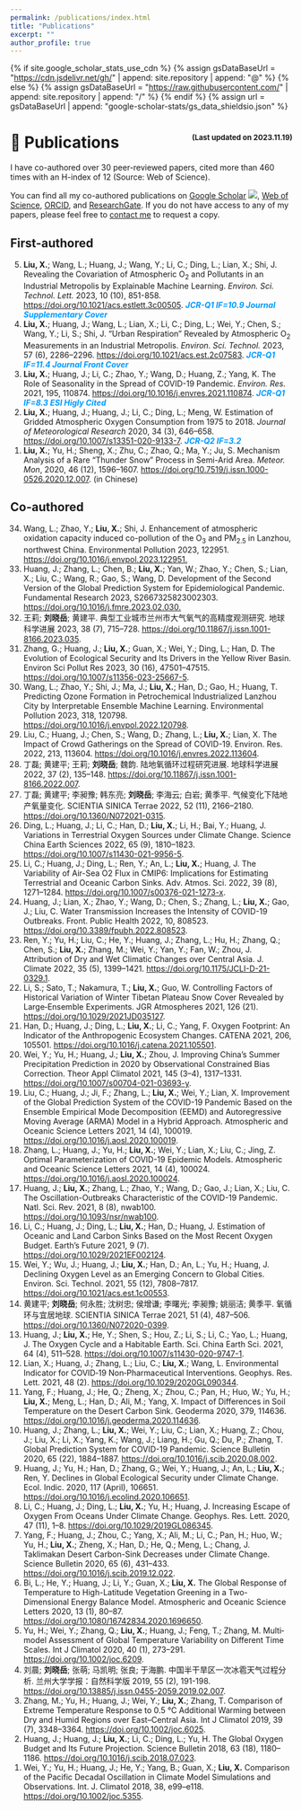 ```yaml
---
permalink: /publications/index.html
title: "Publications"
excerpt: ""
author_profile: true
---
```


{% if site.google_scholar_stats_use_cdn %}
{% assign gsDataBaseUrl = "https://cdn.jsdelivr.net/gh/" | append: site.repository | append: "@" %}
{% else %}
{% assign gsDataBaseUrl = "https://raw.githubusercontent.com/" | append: site.repository | append: "/" %}
{% endif %}
{% assign url = gsDataBaseUrl | append: "google-scholar-stats/gs_data_shieldsio.json" %}

# 📝 Publications <span style="float:right"><font size=2>(Last updated on 2023.11.19)</font></span>

I have co-authored over 30 peer-reviewed papers, cited more than 460 times with an H-index of 12 (Source: Web of Science).

You can find all my co-authored publications on [Google Scholar](https://scholar.google.com/citations?user=_cQXFJMAAAAJ&hl=en) <a href='https://scholar.google.com/citations?user=_cQXFJMAAAAJ'><img src="https://img.shields.io/endpoint?url={{ url | url_encode }}&logo=Google%20Scholar&labelColor=f6f6f6&color=9cf&style=flat&label=citations"></a>, [Web of Science](https://www.webofscience.com/wos/author/record/1931097), [ORCID](https://orcid.org/0000-0001-8074-3362), and [ResearchGate](https://www.researchgate.net/profile/Xiaoyue-Liu-4). If you do not have access to any of my papers, please feel free to <a href="mailto:liuxiaoyue14@lzu.edu.cn">contact me</a> to request a copy.

## First-authored

<ol reversed>
<li> <b>Liu, X.</b>; Wang, L.; Huang, J.; Wang, Y.; Li, C.; Ding, L.; Lian, X.; Shi, J. Revealing the Covariation of Atmospheric O<sub>2</sub> and Pollutants in an Industrial Metropolis by Explainable Machine Learning. <i>Environ. Sci. Technol. Lett.</i> 2023, 10 (10), 851-858. <a target="_blank" href="https://doi.org/10.1021/acs.estlett.3c00505">https://doi.org/10.1021/acs.estlett.3c00505</a>. 
<font color="#0099ff"> 
<b><i>JCR-Q1 IF=10.9 Journal Supplementary Cover</i></b> 
</font>
</li>

<li><b>Liu, X.</b>; Huang, J.; Wang, L.; Lian, X.; Li, C.; Ding, L.; Wei, Y.; Chen, S.; Wang, Y.; Li, S.; Shi, J. “Urban Respiration” Revealed by Atmospheric O<sub>2</sub> Measurements in an Industrial Metropolis. <i>Environ. Sci. Technol.</i> 2023, 57 (6), 2286–2296. <a target="_blank" href="https://doi.org/10.1021/acs.est.2c07583">https://doi.org/10.1021/acs.est.2c07583</a>.
<font color="#0099ff"> 
<b><i>JCR-Q1 IF=11.4 Journal Front Cover</i></b>
</font>
</li>

<li><b>Liu, X.</b>; Huang, J.; Li, C.; Zhao, Y.; Wang, D.; Huang, Z.; Yang, K. The Role of Seasonality in the Spread of COVID-19 Pandemic. <i>Environ. Res.</i> 2021, 195, 110874. <a target="_blank" href="https://doi.org/10.1016/j.envres.2021.110874">https://doi.org/10.1016/j.envres.2021.110874</a>. 
<font color="#0099ff"> 
<b><i>JCR-Q1 IF=8.3 ESI Higly Cited</i></b>
</font>
</li>

<li><b>Liu, X.</b>; Huang, J.; Huang, J.; Li, C.; Ding, L.; Meng, W. Estimation of Gridded Atmospheric Oxygen Consumption from 1975 to 2018. <i>Journal of Meteorological Research</i> 2020, 34 (3), 646–658. <a target="_blank" href="https://doi.org/10.1007/s13351-020-9133-7">https://doi.org/10.1007/s13351-020-9133-7</a>.
<font color="#0099ff"> 
<b><i>JCR-Q2 IF=3.2</i></b>
</font>
</li>

<li><b>Liu, X.</b>; Yu, H.; Sheng, X.; Zhu, C.; Zhao, Q.; Ma, Y.; Ju, S. Mechanism Analysis of a Rare “Thunder Snow” Process in Semi-Arid Area. <i>Meteor. Mon</i>, 2020, 46 (12), 1596–1607. <a target="_blank" href="https://doi.org/10.7519/j.issn.1000-0526.2020.12.007">https://doi.org/10.7519/j.issn.1000-0526.2020.12.007</a>. (in Chinese)</li>
</ol>

## Co-authored

<ol reversed>

<li> Wang, L.; Zhao, Y.; <b>Liu, X.</b>; Shi, J. Enhancement of atmospheric oxidation capacity induced co-pollution of the O<sub>3</sub> and PM<sub>2.5</sub> in Lanzhou, northwest China. Environmental Pollution 2023, 122951. <a target="_blank" href="https://doi.org/10.1016/j.envpol.2023.122951">https://doi.org/10.1016/j.envpol.2023.122951.</a></li>

<li> Huang, J.; Zhang, L.; Chen, B.; <b>Liu, X.</b>; Yan, W.; Zhao, Y.; Chen, S.; Lian, X.; Liu, C.; Wang, R.; Gao, S.; Wang, D. Development of the Second Version of the Global Prediction System for Epidemiological Pandemic. Fundamental Research 2023, S2667325823002303. <a target="_blank" href="https://doi.org/10.1016/j.fmre.2023.02.030">https://doi.org/10.1016/j.fmre.2023.02.030.</a></li>

<li> 王莉; <b>刘晓岳</b>; 黄建平. 典型工业城市兰州市大气氧气的高精度观测研究. 地球科学进展 2023, 38 (7), 715–728. <a target="_blank"  href="http://www.adearth.ac.cn/CN/10.11867/j.issn.1001-8166.2023.035">https://doi.org/10.11867/j.issn.1001-8166.2023.035</a>.</li>

<li> Zhang, G.; Huang, J.; <b>Liu, X.</b>; Guan, X.; Wei, Y.; Ding, L.; Han, D. The Evolution of Ecological Security and Its Drivers in the Yellow River Basin. Environ Sci Pollut Res 2023, 30 (16), 47501–47515. <a target="_blank" href="https://doi.org/10.1007/s11356-023-25667-5">https://doi.org/10.1007/s11356-023-25667-5</a>.
</li>

<li>Wang, L.; Zhao, Y.; Shi, J.; Ma, J.; <b>Liu, X.</b>; Han, D.; Gao, H.; Huang, T. Predicting Ozone Formation in Petrochemical Industrialized Lanzhou City by Interpretable Ensemble Machine Learning. Environmental Pollution 2023, 318, 120798. <a target="_blank" href="https://doi.org/10.1016/j.envpol.2022.120798">https://doi.org/10.1016/j.envpol.2022.120798</a>.</li>

<li>Liu, C.; Huang, J.; Chen, S.; Wang, D.; Zhang, L.; <b>Liu, X.</b>; Lian, X. The Impact of Crowd Gatherings on the Spread of COVID-19. Environ. Res. 2022, 213, 113604. <a target="_blank" href="https://doi.org/10.1016/j.envres.2022.113604">https://doi.org/10.1016/j.envres.2022.113604</a>.</li>

<li>丁磊; 黄建平; 王莉; <b>刘晓岳</b>; 魏韵. 陆地氧循环过程研究进展. 地球科学进展 2022, 37 (2), 135–148. <a target="_blank" href="https://doi.org/10.11867/j.issn.1001-8166.2022.007">https://doi.org/10.11867/j.issn.1001-8166.2022.007</a>.</li>

<li>丁磊; 黄建平; 李昶豫; 韩东亮; <b>刘晓岳</b>; 李海云; 白岩; 黄季平. 气候变化下陆地产氧量变化. SCIENTIA SINICA Terrae 2022, 52 (11), 2166–2180. <a target="_blank" href="https://doi.org/10.1360/N072021-0315">https://doi.org/10.1360/N072021-0315</a>.</li>

<li>Ding, L.; Huang, J.; Li, C.; Han, D.; <b>Liu, X.</b>; Li, H.; Bai, Y.; Huang, J. Variations in Terrestrial Oxygen Sources under Climate Change. Science China Earth Sciences 2022, 65 (9), 1810–1823. <a target="_blank" href="https://doi.org/10.1007/s11430-021-9956-5">https://doi.org/10.1007/s11430-021-9956-5</a>.</li>

<li>Li, C.; Huang, J.; Ding, L.; Ren, Y.; An, L.; <b>Liu, X.</b>; Huang, J. The Variability of Air-Sea O2 Flux in CMIP6: Implications for Estimating Terrestrial and Oceanic Carbon Sinks. Adv. Atmos. Sci. 2022, 39 (8), 1271–1284. <a target="_blank" href="https://doi.org/10.1007/s00376-021-1273-x">https://doi.org/10.1007/s00376-021-1273-x</a>.</li>

<li>Huang, J.; Lian, X.; Zhao, Y.; Wang, D.; Chen, S.; Zhang, L.; <b>Liu, X.</b>; Gao, J.; Liu, C. Water Transmission Increases the Intensity of COVID-19 Outbreaks. Front. Public Health 2022, 10, 808523. <a target="_blank" href="https://doi.org/10.3389/fpubh.2022.808523">https://doi.org/10.3389/fpubh.2022.808523</a>.</li>

<li>Ren, Y.; Yu, H.; Liu, C.; He, Y.; Huang, J.; Zhang, L.; Hu, H.; Zhang, Q.; Chen, S.; <b>Liu, X.</b>; Zhang, M.; Wei, Y.; Yan, Y.; Fan, W.; Zhou, J. Attribution of Dry and Wet Climatic Changes over Central Asia. J. Climate 2022, 35 (5), 1399–1421. <a target="_blank" href="https://doi.org/10.1175/JCLI-D-21-0329.1">https://doi.org/10.1175/JCLI-D-21-0329.1</a>.</li>

<li>Li, S.; Sato, T.; Nakamura, T.; <b>Liu, X.</b>; Guo, W. Controlling Factors of Historical Variation of Winter Tibetan Plateau Snow Cover Revealed by Large‐Ensemble Experiments. JGR Atmospheres 2021, 126 (21). <a target="_blank" href="https://doi.org/10.1029/2021JD035127">https://doi.org/10.1029/2021JD035127</a>.</li>

<li>Han, D.; Huang, J.; Ding, L.; <b>Liu, X.</b>; Li, C.; Yang, F. Oxygen Footprint: An Indicator of the Anthropogenic Ecosystem Changes. CATENA 2021, 206, 105501. <a target="_blank" href="https://doi.org/10.1016/j.catena.2021.105501">https://doi.org/10.1016/j.catena.2021.105501</a>.</li>

<li>Wei, Y.; Yu, H.; Huang, J.; <b>Liu, X.</b>; Zhou, J. Improving China’s Summer Precipitation Prediction in 2020 by Observational Constrained Bias Correction. Theor Appl Climatol 2021, 145 (3–4), 1317–1331. <a target="_blank" href="https://doi.org/10.1007/s00704-021-03693-y">https://doi.org/10.1007/s00704-021-03693-y</a>.</li>

<li>Liu, C.; Huang, J.; Ji, F.; Zhang, L.; <b>Liu, X.</b>; Wei, Y.; Lian, X. Improvement of the Global Prediction System of the COVID-19 Pandemic Based on the Ensemble Empirical Mode Decomposition (EEMD) and Autoregressive Moving Average (ARMA) Model in a Hybrid Approach. Atmospheric and Oceanic Science Letters 2021, 14 (4), 100019. <a target="_blank" href="https://doi.org/10.1016/j.aosl.2020.100019">https://doi.org/10.1016/j.aosl.2020.100019</a>.</li>

<li>Zhang, L.; Huang, J.; Yu, H.; <b>Liu, X.</b>; Wei, Y.; Lian, X.; Liu, C.; Jing, Z. Optimal Parameterization of COVID-19 Epidemic Models. Atmospheric and Oceanic Science Letters 2021, 14 (4), 100024. <a target="_blank" href="https://doi.org/10.1016/j.aosl.2020.100024">https://doi.org/10.1016/j.aosl.2020.100024</a>.</li>

<li>Huang, J.; <b>Liu, X.</b>; Zhang, L.; Zhao, Y.; Wang, D.; Gao, J.; Lian, X.; Liu, C. The Oscillation-Outbreaks Characteristic of the COVID-19 Pandemic. Natl. Sci. Rev. 2021, 8 (8), nwab100. <a target="_blank" href="https://doi.org/10.1093/nsr/nwab100">https://doi.org/10.1093/nsr/nwab100</a>.</li>

<li>Li, C.; Huang, J.; Ding, L.; <b>Liu, X.</b>; Han, D.; Huang, J. Estimation of Oceanic and Land Carbon Sinks Based on the Most Recent Oxygen Budget. Earth’s Future 2021, 9 (7). <a target="_blank" href="https://doi.org/10.1029/2021EF002124">https://doi.org/10.1029/2021EF002124</a>.</li>

<li>Wei, Y.; Wu, J.; Huang, J.; <b>Liu, X.</b>; Han, D.; An, L.; Yu, H.; Huang, J. Declining Oxygen Level as an Emerging Concern to Global Cities. Environ. Sci. Technol. 2021, 55 (12), 7808–7817. <a target="_blank" href="https://doi.org/10.1021/acs.est.1c00553">https://doi.org/10.1021/acs.est.1c00553</a>.</li>

<li>黄建平; <b>刘晓岳</b>; 何永胜; 沈树忠; 侯增谦; 李曙光; 李昶豫; 姚丽洁; 黄季平. 氧循环与宜居地球. SCIENTIA SINICA Terrae 2021, 51 (4), 487–506. <a target="_blank" href="https://doi.org/10.1360/N072020-0399">https://doi.org/10.1360/N072020-0399</a>.</li>

<li>Huang, J.; <b>Liu, X.</b>; He, Y.; Shen, S.; Hou, Z.; Li, S.; Li, C.; Yao, L.; Huang, J. The Oxygen Cycle and a Habitable Earth. Sci. China Earth Sci. 2021, 64 (4), 511–528. <a target="_blank" href="https://doi.org/10.1007/s11430-020-9747-1">https://doi.org/10.1007/s11430-020-9747-1</a>.</li>

<li>Lian, X.; Huang, J.; Zhang, L.; Liu, C.; <b>Liu, X.</b>; Wang, L. Environmental Indicator for COVID‐19 Non‐Pharmaceutical Interventions. Geophys. Res. Lett. 2021, 48 (2). <a target="_blank" href="https://doi.org/10.1029/2020GL090344">https://doi.org/10.1029/2020GL090344</a>.</li>

<li>Yang, F.; Huang, J.; He, Q.; Zheng, X.; Zhou, C.; Pan, H.; Huo, W.; Yu, H.; <b>Liu, X.</b>; Meng, L.; Han, D.; Ali, M.; Yang, X. Impact of Differences in Soil Temperature on the Desert Carbon Sink. Geoderma 2020, 379, 114636.  <a target="_blank" href="https://doi.org/10.1016/j.geoderma.2020.114636">https://doi.org/10.1016/j.geoderma.2020.114636</a>.</li>

<li>Huang, J.; Zhang, L.; <b>Liu, X.</b>; Wei, Y.; Liu, C.; Lian, X.; Huang, Z.; Chou, J.; Liu, X.; Li, X.; Yang, K.; Wang, J.; Liang, H.; Gu, Q.; Du, P.; Zhang, T. Global Prediction System for COVID-19 Pandemic. Science Bulletin 2020, 65 (22), 1884–1887.  <a target="_blank" href="https://doi.org/10.1016/j.scib.2020.08.002">https://doi.org/10.1016/j.scib.2020.08.002</a>.</li>

<li>Huang, J.; Yu, H.; Han, D.; Zhang, G.; Wei, Y.; Huang, J.; An, L.; <b>Liu, X.</b>; Ren, Y. Declines in Global Ecological Security under Climate Change. Ecol. Indic. 2020, 117 (April), 106651.  <a target="_blank" href="https://doi.org/10.1016/j.ecolind.2020.106651">https://doi.org/10.1016/j.ecolind.2020.106651</a>.</li>

<li>Li, C.; Huang, J.; Ding, L.; <b>Liu, X.</b>; Yu, H.; Huang, J. Increasing Escape of Oxygen From Oceans Under Climate Change. Geophys. Res. Lett. 2020, 47 (11), 1–8.  <a target="_blank" href="https://doi.org/10.1029/2019GL086345">https://doi.org/10.1029/2019GL086345</a>.</li>

<li>Yang, F.; Huang, J.; Zhou, C.; Yang, X.; Ali, M.; Li, C.; Pan, H.; Huo, W.; Yu, H.; <b>Liu, X.</b>; Zheng, X.; Han, D.; He, Q.; Meng, L.; Chang, J. Taklimakan Desert Carbon-Sink Decreases under Climate Change. Science Bulletin 2020, 65 (6), 431–433.  <a target="_blank" href="https://doi.org/10.1016/j.scib.2019.12.022">https://doi.org/10.1016/j.scib.2019.12.022</a>.</li>

<li>Bi, L.; He, Y.; Huang, J.; Li, Y.; Guan, X.; <b>Liu, X.</b> The Global Response of Temperature to High-Latitude Vegetation Greening in a Two-Dimensional Energy Balance Model. Atmospheric and Oceanic Science Letters 2020, 13 (1), 80–87.  <a target="_blank" href="https://doi.org/10.1080/16742834.2020.1696650">https://doi.org/10.1080/16742834.2020.1696650</a>.</li>

<li>Yu, H.; Wei, Y.; Zhang, Q.; <b>Liu, X.</b>; Huang, J.; Feng, T.; Zhang, M. Multi‐model Assessment of Global Temperature Variability on Different Time Scales. Int J Climatol 2020, 40 (1), 273–291.  <a target="_blank" href="https://doi.org/10.1002/joc.6209">https://doi.org/10.1002/joc.6209</a>.</li>

<li>刘晨; <b>刘晓岳</b>; 张萌; 马凯明; 张良; 于海鹏. 中国半干旱区一次冰雹天气过程分析. 兰州大学学报：自然科学版 2019, 55 (2), 191-198.  <a target="_blank" href="https://doi.org/10.13885/j.issn.0455-2059.2019.02.007">https://doi.org/10.13885/j.issn.0455-2059.2019.02.007</a>.</li>

<li>Zhang, M.; Yu, H.; Huang, J.; Wei, Y.; <b>Liu, X.</b>; Zhang, T. Comparison of Extreme Temperature Response to 0.5 °C Additional Warming between Dry and Humid Regions over East–Central Asia. Int J Climatol 2019, 39 (7), 3348–3364.  <a target="_blank" href="https://doi.org/10.1002/joc.6025">https://doi.org/10.1002/joc.6025</a>.</li>

<li>Huang, J.; Huang, J.; <b>Liu, X.</b>; Li, C.; Ding, L.; Yu, H. The Global Oxygen Budget and Its Future Projection. Science Bulletin 2018, 63 (18), 1180–1186.  <a target="_blank" href="https://doi.org/10.1016/j.scib.2018.07.023">https://doi.org/10.1016/j.scib.2018.07.023</a>.</li>

<li>Wei, Y.; Yu, H.; Huang, J.; He, Y.; Yang, B.; Guan, X.; <b>Liu, X.</b> Comparison of the Pacific Decadal Oscillation in Climate Model Simulations and Observations. Int. J. Climatol 2018, 38, e99–e118.  <a target="_blank" href="https://doi.org/10.1002/joc.5355">https://doi.org/10.1002/joc.5355</a>.</li>

</ol>